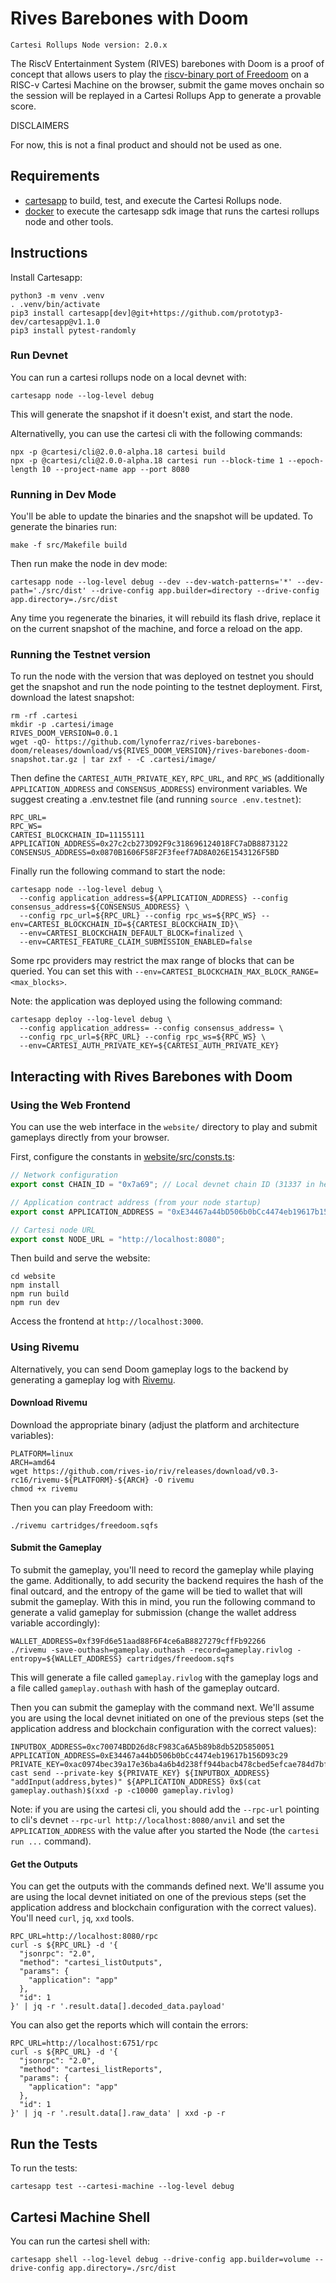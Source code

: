 # Rives Barebones with Doom

```
Cartesi Rollups Node version: 2.0.x
```

The RiscV Entertainment System (RIVES) barebones with Doom is a proof of concept that allows users to play the [riscv-binary port of Freedoom](https://github.com/rives-io/cartridge-freedoom) on a RISC-v Cartesi Machine on the browser, submit the game moves onchain so the session will be replayed in a Cartesi Rollups App to generate a provable score.

DISCLAIMERS

For now, this is not a final product and should not be used as one.

## Requirements

- [cartesapp](https://github.com/prototyp3-dev/cartesapp) to build, test, and execute the Cartesi Rollups node.
- [docker](https://docs.docker.com/) to execute the cartesapp sdk image that runs the cartesi rollups node and other tools.

## Instructions

Install Cartesapp:

```shell
python3 -m venv .venv
. .venv/bin/activate
pip3 install cartesapp[dev]@git+https://github.com/prototyp3-dev/cartesapp@v1.1.0
pip3 install pytest-randomly
```

### Run Devnet

You can run a cartesi rollups node on a local devnet with:

```shell
cartesapp node --log-level debug
```

This will generate the snapshot if it doesn't exist, and start the node.

Alternativelly, you can use the cartesi cli with the following commands:

```shell
npx -p @cartesi/cli@2.0.0-alpha.18 cartesi build
npx -p @cartesi/cli@2.0.0-alpha.18 cartesi run --block-time 1 --epoch-length 10 --project-name app --port 8080
```

### Running in Dev Mode

You'll be able to update the binaries and the snapshot will be updated. To generate the binaries run:

```shell
make -f src/Makefile build
```

Then run make the node in dev mode:

```shell
cartesapp node --log-level debug --dev --dev-watch-patterns='*' --dev-path='./src/dist' --drive-config app.builder=directory --drive-config app.directory=./src/dist
```

Any time you regenerate the binaries, it will rebuild its flash drive, replace it on the current snapshot of the machine, and force a reload on the app.

### Running the Testnet version

To run the node with the version that was deployed on testnet you should get the snapshot and run the node pointing to the testnet deployment. First, download the latest snapshot:

```shell
rm -rf .cartesi
mkdir -p .cartesi/image
RIVES_DOOM_VERSION=0.0.1
wget -qO- https://github.com/lynoferraz/rives-barebones-doom/releases/download/v${RIVES_DOOM_VERSION}/rives-barebones-doom-snapshot.tar.gz | tar zxf - -C .cartesi/image/
```

Then define the `CARTESI_AUTH_PRIVATE_KEY`, `RPC_URL`, and `RPC_WS` (additionally `APPLICATION_ADDRESS` and `CONSENSUS_ADDRESS`) environment variables. We suggest creating a .env.testnet file (and running `source .env.testnet`):

```shell
RPC_URL=
RPC_WS=
CARTESI_BLOCKCHAIN_ID=11155111
APPLICATION_ADDRESS=0x27c2cb273D92F9c318696124018FC7aDB8873122
CONSENSUS_ADDRESS=0x0870B1606F58F2F3feef7AD8A026E1543126F5BD
```

Finally run the following command to start the node:

```shell
cartesapp node --log-level debug \
  --config application_address=${APPLICATION_ADDRESS} --config consensus_address=${CONSENSUS_ADDRESS} \
  --config rpc_url=${RPC_URL} --config rpc_ws=${RPC_WS} --env=CARTESI_BLOCKCHAIN_ID=${CARTESI_BLOCKCHAIN_ID}\
  --env=CARTESI_BLOCKCHAIN_DEFAULT_BLOCK=finalized \
  --env=CARTESI_FEATURE_CLAIM_SUBMISSION_ENABLED=false
```

Some rpc providers may restrict the max range of blocks that can be queried. You can set this with `--env=CARTESI_BLOCKCHAIN_MAX_BLOCK_RANGE=<max_blocks>`.

Note: the application was deployed using the following command:

```shell
cartesapp deploy --log-level debug \
  --config application_address= --config consensus_address= \
  --config rpc_url=${RPC_URL} --config rpc_ws=${RPC_WS} \
  --env=CARTESI_AUTH_PRIVATE_KEY=${CARTESI_AUTH_PRIVATE_KEY}
```

## Interacting with Rives Barebones with Doom

### Using the Web Frontend

You can use the web interface in the `website/` directory to play and submit gameplays directly from your browser.

First, configure the constants in [website/src/consts.ts](website/src/consts.ts):

```typescript
// Network configuration
export const CHAIN_ID = "0x7a69"; // Local devnet chain ID (31337 in hex)

// Application contract address (from your node startup)
export const APPLICATION_ADDRESS = "0xE34467a44bD506b0bCc4474eb19617b156D93c29";

// Cartesi node URL
export const NODE_URL = "http://localhost:8080";
```

Then build and serve the website:

```shell
cd website
npm install
npm run build
npm run dev
```

Access the frontend at `http://localhost:3000`.

### Using Rivemu

Alternatively, you can send Doom gameplay logs to the backend by generating a gameplay log with [Rivemu](https://github.com/rives-io/riv/releases/tag/v0.3-rc16).

#### Download Rivemu

Download the appropriate binary (adjust the platform and architecture variables):

```shell
PLATFORM=linux
ARCH=amd64
wget https://github.com/rives-io/riv/releases/download/v0.3-rc16/rivemu-${PLATFORM}-${ARCH} -O rivemu
chmod +x rivemu
```

Then you can play Freedoom with:

```shell
./rivemu cartridges/freedoom.sqfs
```

#### Submit the Gameplay

To submit the gameplay, you'll need to record the gameplay while playing the game. Additionally, to add security the backend requires the hash of the final outcard, and the entropy of the game will be tied to wallet that will submit the gameplay. With this in mind, you run the following command to generate a valid gameplay for submission (change the wallet address variable accordingly):

```shell
WALLET_ADDRESS=0xf39Fd6e51aad88F6F4ce6aB8827279cffFb92266
./rivemu -save-outhash=gameplay.outhash -record=gameplay.rivlog -entropy=${WALLET_ADDRESS} cartridges/freedoom.sqfs
```

This will generate a file called `gameplay.rivlog` with the gameplay logs and a file called `gameplay.outhash` with hash of the gameplay outcard.

Then you can submit the gameplay with the command next. We'll assume you are using the local devnet initiated on one of the previous steps (set the application address and blockchain configuration with the correct values):

```shell
INPUTBOX_ADDRESS=0xc70074BDD26d8cF983Ca6A5b89b8db52D5850051
APPLICATION_ADDRESS=0xE34467a44bD506b0bCc4474eb19617b156D93c29
PRIVATE_KEY=0xac0974bec39a17e36ba4a6b4d238ff944bacb478cbed5efcae784d7bf4f2ff80
cast send --private-key ${PRIVATE_KEY} ${INPUTBOX_ADDRESS} "addInput(address,bytes)" ${APPLICATION_ADDRESS} 0x$(cat gameplay.outhash)$(xxd -p -c10000 gameplay.rivlog)
```

Note: if you are using the cartesi cli, you should add the `--rpc-url` pointing to cli's devnet `--rpc-url http://localhost:8080/anvil` and set the `APPLICATION_ADDRESS` with the value after you started the Node (the `cartesi run ...` command).

#### Get the Outputs

You can get the outputs with the commands defined next. We'll assume you are using the local devnet initiated on one of the previous steps (set the application address and blockchain configuration with the correct values). You'll need `curl`, `jq`, `xxd` tools.

```shell
RPC_URL=http://localhost:8080/rpc
curl -s ${RPC_URL} -d '{
  "jsonrpc": "2.0",
  "method": "cartesi_listOutputs",
  "params": {
    "application": "app"
  },
  "id": 1
}' | jq -r '.result.data[].decoded_data.payload'
```

You can also get the reports which will contain the errors:

```shell
RPC_URL=http://localhost:6751/rpc
curl -s ${RPC_URL} -d '{
  "jsonrpc": "2.0",
  "method": "cartesi_listReports",
  "params": {
    "application": "app"
  },
  "id": 1
}' | jq -r '.result.data[].raw_data' | xxd -p -r
```

## Run the Tests

To run the tests:

```shell
cartesapp test --cartesi-machine --log-level debug
```

## Cartesi Machine Shell

You can run the cartesi shell with:

```shell
cartesapp shell --log-level debug --drive-config app.builder=volume --drive-config app.directory=./src/dist
```
